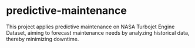 # predictive-maintenance
This project applies predictive maintenance on NASA Turbojet Engine Dataset, aiming to forecast maintenance needs by analyzing historical data, thereby minimizing downtime.
